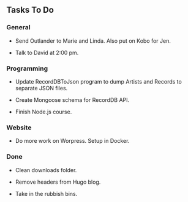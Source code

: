 ## Tasks To Do

### General

* Send Outlander to Marie and Linda. Also put on Kobo for Jen.

* Talk to David at 2:00 pm.

### Programming

* Update RecordDBToJson program to dump Artists and Records to separate JSON files.

* Create Mongoose schema for RecordDB API.

* Finish Node.js course.

### Website

* Do more work on Worpress. Setup in Docker.

### Done

* Clean downloads folder.

* Remove headers from Hugo blog.

* Take in the rubbish bins.